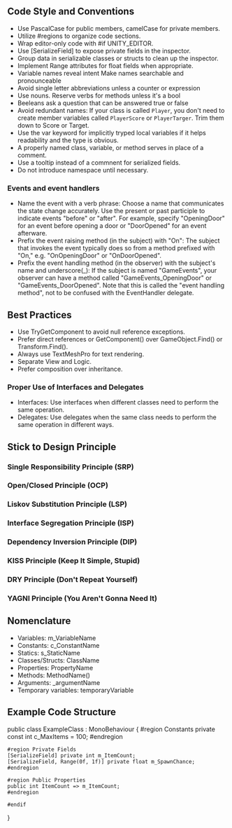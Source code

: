 ## Code Style and Conventions
- Use PascalCase for public members, camelCase for private members.
- Utilize #regions to organize code sections.
- Wrap editor-only code with #if UNITY_EDITOR.
- Use [SerializeField] to expose private fields in the inspector.
- Group data in serializable classes or structs to clean up the inspector.
- Implement Range attributes for float fields when appropriate.
- Variable names reveal intent Make names searchable and pronounceable
- Avoid single letter abbreviations unless a counter or expression
- Use nouns. Reserve verbs for methods unless it's a bool
- Beeleans ask a question that can be answered true or false
- Avoid redundant names: If your class is called `Player`, you don't need to create member variables called `PlayerScore` or `PlayerTarger`. Trim them down to Score or Target.
- Use the var keyword for implicitly tryped local variables if it helps readability and the type is obvious.
- A properly named class, variable, or method serves in place of a comment.
- Use a tooltip instead of a commnent for serialized fields.
- Do not introduce namespace until necessary.

### Events and event handlers
- Name the event with a verb phrase: Choose a name that communicates the state change accurately. Use the present or past participle to indicate events "before" or "after". For example, specify "OpeningDoor" for an event before opening a door or "DoorOpened" for an event afterware.
- Prefix the event raising method (in the subject) with "On": The subject that invokes the event typically does so from a method prefixed with "On," e.g. "OnOpeningDoor" or "OnDoorOpened".
- Prefix the event handling method (in the observer) with the subject's name and underscore(_): If the subject is named "GameEvents", your observer can have a method called "GameEvents_OpeningDoor" or "GameEvents_DoorOpened". Note that this is called the "event handling method", not to be confused with the EventHandler delegate.

## Best Practices
- Use TryGetComponent to avoid null reference exceptions.
- Prefer direct references or GetComponent() over GameObject.Find() or Transform.Find().
- Always use TextMeshPro for text rendering.
- Separate View and Logic.
- Prefer composition over inheritance.

### Proper Use of Interfaces and Delegates
- Interfaces: Use interfaces when different classes need to perform the same operation.
- Delegates: Use delegates when the same class needs to perform the same operation in different ways.

## Stick to Design Principle
### Single Responsibility Principle (SRP)
### Open/Closed Principle (OCP)
### Liskov Substitution Principle (LSP)
### Interface Segregation Principle (ISP)
### Dependency Inversion Principle (DIP)
### KISS Principle (Keep It Simple, Stupid)
### DRY Principle (Don't Repeat Yourself)
### YAGNI Principle (You Aren't Gonna Need It)

## Nomenclature
- Variables: m_VariableName
- Constants: c_ConstantName
- Statics: s_StaticName
- Classes/Structs: ClassName
- Properties: PropertyName
- Methods: MethodName()
- Arguments: _argumentName
- Temporary variables: temporaryVariable

## Example Code Structure

public class ExampleClass : MonoBehaviour
{
    #region Constants
    private const int c_MaxItems = 100;
    #endregion

    #region Private Fields
    [SerializeField] private int m_ItemCount;
    [SerializeField, Range(0f, 1f)] private float m_SpawnChance;
    #endregion

    #region Public Properties
    public int ItemCount => m_ItemCount;
    #endregion

    #endif
}
